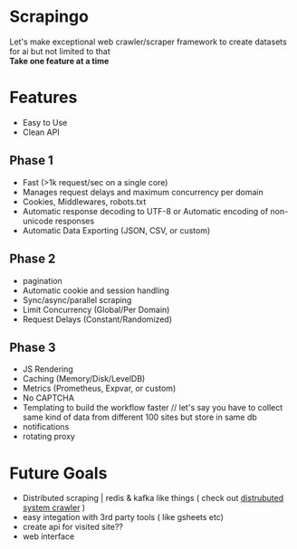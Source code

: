 # Scrapingo
Let's make exceptional web crawler/scraper framework to create datasets for ai but not limited to that \
 **Take one feature at a time**


# Features
- Easy to Use
- Clean API
## Phase 1
- Fast (>1k request/sec on a single core)
- Manages request delays and maximum concurrency per domain
- Cookies, Middlewares, robots.txt
- Automatic response decoding to UTF-8 or Automatic encoding of non-unicode responses
- Automatic Data Exporting (JSON, CSV, or custom)
 
## Phase 2
- pagination
- Automatic cookie and session handling
- Sync/async/parallel scraping
- Limit Concurrency (Global/Per Domain)
- Request Delays (Constant/Randomized)

## Phase 3
- JS Rendering
- Caching (Memory/Disk/LevelDB)
- Metrics (Prometheus, Expvar, or custom)
- No CAPTCHA
- Templating to build the workflow faster // let's say you have to collect same kind of data from different 100 sites but store in same db
- notifications
- rotating proxy

# Future Goals
- Distributed scraping | redis & kafka like things ( check out [distrubuted system crawler](https://github.com/henrylee2cn/pholcus) )
- easy integation with 3rd party tools ( like gsheets etc)
- create api for visited site??
- web interface
